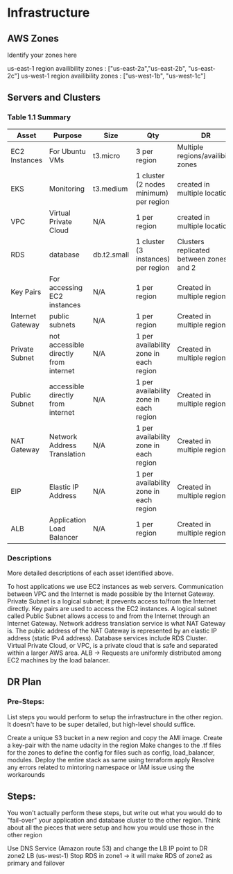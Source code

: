 # Infrastructure

## AWS Zones
Identify your zones here

us-east-1 region availibility zones : ["us-east-2a","us-east-2b", "us-east-2c"]
us-west-1 region availibility zones : ["us-west-1b", "us-west-1c"]


## Servers and Clusters

### Table 1.1 Summary
| Asset      | Purpose           | Size                                                                   | Qty                                                             | DR                                                                                                           |
|------------|-------------------|------------------------------------------------------------------------|-----------------------------------------------------------------|--------------------------------------------------------------------------------------------------------------|
| EC2 Instances | For Ubuntu VMs | t3.micro | 3 per region | Multiple regions/availibilty zones |
| EKS | Monitoring | t3.medium | 1 cluster (2 nodes minimum) per region | created in multiple locations |
| VPC | Virtual Private Cloud | N/A | 1 per region | created in multiple locations |
| RDS | database | db.t2.small | 1 cluster (3 instances) per region | Clusters replicated between zones 1 and 2 |
| Key Pairs | For accessing EC2 instances | N/A | 1 per region | Created in multiple regions |
| Internet Gateway | public subnets | N/A | 1 per region | Created in multiple regions |
| Private Subnet | not accessible directly from internet | N/A | 1 per availability zone in each region | Created in multiple regions |
| Public Subnet | accessible directly from internet | N/A | 1 per availability zone in each region | Created in multiple regions |
| NAT Gateway | Network Address Translation | N/A | 1 per availability zone in each region | Created in multiple regions |
| EIP | Elastic IP Address | N/A | 1 per availability zone in each region | Created in multiple regions |
| ALB | Application Load Balancer | N/A | 1 per region | Created in multiple regions |

### Descriptions
More detailed descriptions of each asset identified above.

To host applications we use EC2 instances as web servers.
Communication between VPC and the Internet is made possible by the Internet Gateway.
Private Subnet is a logical subnet; it prevents access to/from the Internet directly.
Key pairs are used to access the EC2 instances.
A logical subnet called Public Subnet allows access to and from the Internet through an Internet Gateway.
Network address translation service is what NAT Gateway is.
The public address of the NAT Gateway is represented by an elastic IP address (static IPv4 address).
Database services include RDS Cluster.
Virtual Private Cloud, or VPC, is a private cloud that is safe and separated within a larger AWS area.
ALB -> Requests are uniformly distributed among EC2 machines by the load balancer.

## DR Plan
### Pre-Steps:
List steps you would perform to setup the infrastructure in the other region. It doesn't have to be super detailed, but high-level should suffice.

Create a unique S3 bucket in a new region and copy the AMI image.
Create a key-pair with the name udacity in the region
Make changes to the .tf files for the zones to define the config for files such as config, load_balancer, modules.
Deploy the entire stack as same using terraform apply
Resolve any errors related to mintoring namespace or IAM issue using the workarounds

## Steps:
You won't actually perform these steps, but write out what you would do to "fail-over" your application and database cluster to the other region. Think about all the pieces that were setup and how you would use those in the other region

Use DNS Service (Amazon route 53) and change the LB IP point to DR zone2 LB (us-west-1)
Stop RDS in zone1 -> it will make RDS of zone2 as primary and failover

